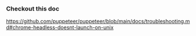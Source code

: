 ### Checkout this doc
https://github.com/puppeteer/puppeteer/blob/main/docs/troubleshooting.md#chrome-headless-doesnt-launch-on-unix


